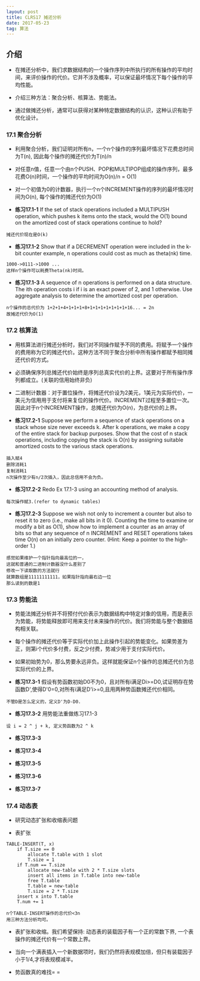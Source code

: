 ```yaml
---
layout: post
title: CLRS17 摊还分析
date: 2017-05-23
tag: 算法
---   
```


## 介绍

* 在摊还分析中，我们求数据结构的一个操作序列中所执行的所有操作的平均时间，来评价操作的代价。它并不涉及概率，可以保证最坏情况下每个操作的平均性能。

* 介绍三种方法：聚合分析、核算法、势能法。

* 通过做摊还分析，通常可以获得对某种特定数据结构的认识，这种认识有助于优化设计。

### 17.1 聚合分析

* 利用聚合分析，我们证明对所有n，一个n个操作的序列最坏情况下花费总时间为T(n), 因此每个操作的摊还代价为T(n)/n

* 对任意n值，任意一个由n个PUSH、POP和MULTIPOP组成的操作序列，最多花费O(n)时间，一个操作的平均时间为O(n)/n = O(1)

* 对一个初值为0的计数器，执行一个n个INCREMENT操作的序列的最坏情况时间为O(n), 每个操作的摊还代价为O(1)

* **练习17.1-1** If the set of stack operations included a MULTIPUSH operation, which pushes k items onto the stack, would the O(1) bound on the amortized cost of stack operations continue to hold?

```
摊还代价现在是O(k)
```

* **练习17.1-2** Show that if a DECREMENT operation were included in the k-bit counter example, n operations could cost as much as theta(nk) time.

```
1000->0111->1000 ...
这样n个操作可以耗费Theta(nk)时间。
```

* **练习17.1-3** A sequence of n operations is performed on a data structure. The ith operation costs i if i is an exact power of 2, and 1 otherwise. Use aggregate analysis to determine the amortized cost per operation.

```
n个操作的总代价为 1+2+1+4+1+1+1+8+1+1+1+1+1+1+1+16... = 2n
故摊还代价为O(1)
```

### 17.2 核算法

* 用核算法进行摊还分析时，我们对不同操作赋予不同的费用。将赋予一个操作的费用称为它的摊还代价。这种方法不同于聚合分析中所有操作都赋予相同摊还代价的方式。

* 必须确保序列总摊还代价始终是序列总真实代价的上界。这要对于所有操作序列都成立。(关联的信用始终非负)
   
* 二进制计数器：对于置位操作，将摊还代价设为2美元，1美元为实际代价，一美元为信用用于支付将来复位的操作代价。INCREMENT过程至多置位一次。因此对于n个INCREMENT操作，总摊还代价为O(n)，为总代价的上界。

* **练习17.2-1** Suppose we perform a sequence of stack operations on a stack whose size never exceeds k. After k operations, we make a copy of the entire stack for backup purposes. Show that the cost of n stack operations, including copying the stack is O(n) by assigning suitable amortized costs to the various stack operations.

```
插入赋4
删除消耗1
复制消耗1
n次操作至少有n/2次插入，因此总信用不会为负。
```

* **练习17.2-2** Redo Ex 17.1-3 using an accounting method of analysis.

```
每次操作赋3.(refer to dynamic tables)
```

* **练习17.2-3** Suppose we wish not only to increment a counter but also to reset it to zero (i.e., make all bits in it 0). Counting the time to examine or modify a bit as O(1), show how to implement a counter as an array of bits so that any sequence of n INCREMENT and RESET operations takes time O(n) on an initially zero counter. (Hint: Keep a pointer to the high-order 1.)

```
感觉如果维护一个指针指向最高位的一，
这就和普通的二进制计数器没什么差别了
修改一下读取数的方法就行
就算数组是11111111111，如果指针指向最右边一位
那么读到的数是1
```

### 17.3 势能法

* 势能法摊还分析并不将预付代价表示为数据结构中特定对象的信用，而是表示为势能，将势能释放即可用来支付未来操作的代价。我们将势能与整个数据结构相关联。

* 每个操作的摊还代价等于实际代价加上此操作引起的势能变化。如果势差为正，则第i个代价多付费，反之少付费，势减少用于支付实际代价。

* 如果初始势为0，那么势要永远非负。这样就能保证n个操作的总摊还代价为总实际代价的上界。

* **练习17.3-1** 假设有势函数初始D0不为0，且对所有i满足Di>=D0,试证明存在势函数D',使得D'0=0,对所有i满足D'i>=0,且用两种势函数摊还代价相同。

```
不管D是怎么定义的，定义D'为D-D0.
```

* **练习17.3-2** 用势能法重做练习17.1-3

```
设 i = 2 ^ j + k, 定义势函数为2 ^ k
```

* **练习17.3-3** 

* **练习17.3-4**

* **练习17.3-5**

* **练习17.3-6**

* **练习17.3-7**

### 17.4 动态表

* 研究动态扩张和收缩表问题

* 表扩张

```
TABLE-INSERT(T, x)
    if T.size == 0
        allocate T.table with 1 slot
        T.size = 1
    if T.num == T.size
        allocate new-table with 2 * T.size slots
        insert all items in T.table into new-table
        free T.table
        T.table = new-table
        T.size = 2 * T.size
    insert x into T.table
    T.num += 1

n个TABLE-INSERT操作的总代价<3n
用三种方法分析均可。
```

* 表扩张和收缩。我们希望保持: 动态表的装载因子有一个正的常数下界, 一个表操作的摊还代价有一个常数上界。

* 当向一个满表插入一个新数据项时，我们仍然将表规模加倍，但只有装载因子小于1/4,才将表规模减半。

* 势函数真的难找= =